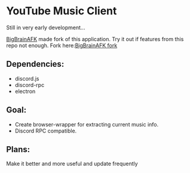 # YouTube Music Client

Still in very early development...

[BigBrainAFK](https://github.com/BigBrainAFK) made fork of this application. Try it out if features from this repo not enough. Fork here:[BigBrainAFK fork](https://github.com/BigBrainAFK/YouTube-Music-Client)

## Dependencies:
* discord.js
* discord-rpc
* electron

## Goal:
* Create browser-wrapper for extracting current music info.
* Discord RPC compatible.

## Plans:
Make it better and more useful and update frequently
